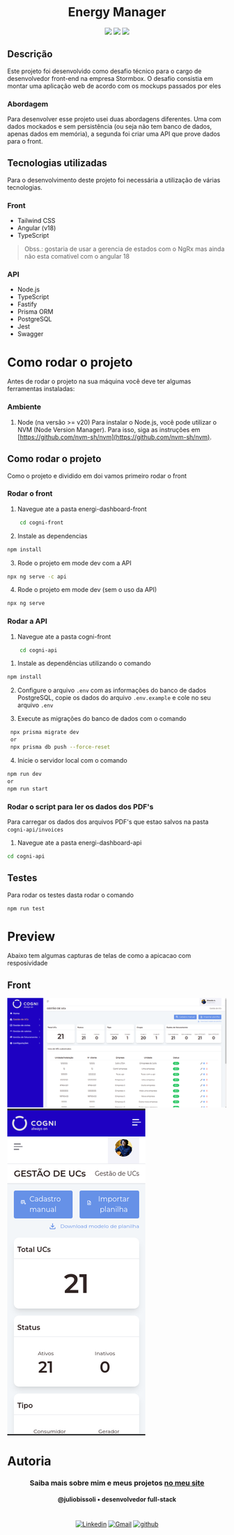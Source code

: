 <h1 align="center"> Energy Manager</h1>

[comment]: <juliobissoli> (Adicione o seu usuário e o nome do repositório)

<p align="center">
  <image
 src="https://img.shields.io/github/languages/count/juliobissoli/energy-manager"  />
  <image
  src="https://img.shields.io/github/languages/top/juliobissoli/energy-manager"
  />
  <image
  src="https://img.shields.io/github/last-commit/juliobissoli/energy-manager"
  />

</p>

## Descrição
Este projeto foi desenvolvido como desafio técnico para o cargo de desenvolvedor front-end na empresa Stormbox. O desafio consistia em montar uma aplicação web de acordo com os mockups passados por eles

### Abordagem
Para desenvolver esse projeto usei duas abordagens diferentes. Uma com dados mockados e sem persistência (ou seja não tem banco de dados, apenas dados em memória), a segunda foi criar uma API que prove dados para o front.

## Tecnologias utilizadas
Para o desenvolvimento deste projeto foi necessária a utilização de várias tecnologias.
### Front
- Tailwind CSS
- Angular (v18)
- TypeScript
> Obss.: gostaria de usar a gerencia de estados com o NgRx mas ainda não esta comativel com o angular 18


### API
- Node.js
- TypeScript
- Fastify
- Prisma ORM
- PostgreSQL
- Jest
- Swagger


# Como rodar o projeto

Antes de rodar o projeto na sua máquina você deve ter algumas ferramentas instaladas:


### Ambiente
1. Node (na versão >= v20)
Para instalar o Node.js, você pode utilizar o NVM (Node Version Manager). Para isso, siga as instruções em [https://github.com/nvm-sh/nvm](https://github.com/nvm-sh/nvm).


## Como rodar o projeto
Como o projeto e dividido em doi vamos primeiro rodar o front

### Rodar o front
1. Navegue ate a pasta energi-dashboard-front
```bash
    cd cogni-front

```

2. Instale as dependencias
```bash
npm install
```


3. Rode o projeto em mode dev com a API
```bash
npx ng serve -c api
```

4. Rode o projeto em mode dev (sem o uso da API)
```bash
npx ng serve
```

### Rodar a API

1. Navegue ate a pasta cogni-front
```bash
    cd cogni-api

```
1. Instale as dependências utilizando o comando 

```bash
npm install
```

2. Configure o arquivo `.env` com as informações do banco de dados PostgreSQL, copie os dados do arquivo `.env.example` e cole no seu arquivo `.env`


3. Execute as migrações do banco de dados com o comando 

```bash
 npx prisma migrate dev
 or 
 npx prisma db push --force-reset
```


4. Inicie o servidor local com o comando 
```bash
npm run dev  
or
npm run start
```

### Rodar o  script para ler os dados dos PDF's
Para carregar os dados dos arquivos PDF's que estao salvos na pasta `cogni-api/invoices`
1. Navegue ate a pasta energi-dashboard-api
```bash
cd cogni-api

```
## Testes
Para rodar os testes dasta rodar o comando

```bash
npm run test

```

# Preview
Abaixo tem algumas capturas de telas de como a apicacao com resposividade
## Front
![Tela de Login - Tema Claro](/cogni-front/public/descktop.png)
![Tela de Login - Tema Claro](/cogni-front/public/mobile.png)


# Autoria <a name="id05"></a>

[comment]: <> (Adicione seu nome e função)

<h3 align='center'> Saiba mais sobre mim e meus projetos   <a href="https://juliobissoli.vercel.app/">no meu site</a> </h3>
<h4 align='center'> @juliobissoli • desenvolvedor full-stack </h4>


#

[comment]: <> (Adicione as suas redes sociais e profissionais)

<div  align='center'>

[![Linkedin](https://img.shields.io/badge/LinkedIn-0D1117?style=for-the-badge&logo=linkedin&logoColor=blue)](https://www.linkedin.com/in/julio-bissoli/)
<a href = "mailto:juliobissoli33@gmail.com">
![Gmail](https://img.shields.io/badge/Gmail-0D1117?style=for-the-badge&logo=gmail&logoColor=red)</a>
[![github](https://img.shields.io/badge/Github-0D1117?style=for-the-badge&logo=github&logoColor=fff)](https://github.com/juliobissoli)
</div>